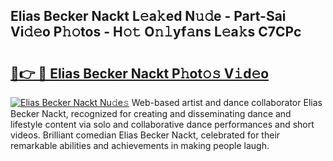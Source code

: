 ## Elias Becker Nackt L𝚎a𝚔ed N𝚞𝚍e - Part-Sai Vi𝚍𝚎o P𝚑𝚘tos - H𝚘𝚝 O𝚗𝚕yf𝚊ns L𝚎a𝚔s C7CPc

# <h2><a href="http://kfdg71.oniu.top/?m=Elias+Becker+Nackt">🔗👉 🔴 Elias Becker Nackt P𝚑ot𝚘𝚜 V𝚒d𝚎o</a></h2>

[![Elias Becker Nackt Nu𝚍e𝚜](https://i.imgur.com/0qMVB7G.gif)](http://kfdg71.oniu.top/?m=Elias+Becker+Nackt)
Web-based artist and dance collaborator Elias Becker Nackt, recognized for creating and disseminating dance and lifestyle content via solo and collaborative dance performances and short videos. Brilliant comedian Elias Becker Nackt, celebrated for their remarkable abilities and achievements in making people laugh.  
